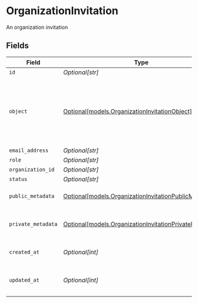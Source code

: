 # OrganizationInvitation

An organization invitation


## Fields

| Field                                                                                                        | Type                                                                                                         | Required                                                                                                     | Description                                                                                                  | Example                                                                                                      |
| ------------------------------------------------------------------------------------------------------------ | ------------------------------------------------------------------------------------------------------------ | ------------------------------------------------------------------------------------------------------------ | ------------------------------------------------------------------------------------------------------------ | ------------------------------------------------------------------------------------------------------------ |
| `id`                                                                                                         | *Optional[str]*                                                                                              | :heavy_minus_sign:                                                                                           | N/A                                                                                                          | inv_12345                                                                                                    |
| `object`                                                                                                     | [Optional[models.OrganizationInvitationObject]](../models/organizationinvitationobject.md)                   | :heavy_minus_sign:                                                                                           | String representing the object's type. Objects of the same type share the same value.<br/>                   | organization_invitation                                                                                      |
| `email_address`                                                                                              | *Optional[str]*                                                                                              | :heavy_minus_sign:                                                                                           | N/A                                                                                                          | user@example.com                                                                                             |
| `role`                                                                                                       | *Optional[str]*                                                                                              | :heavy_minus_sign:                                                                                           | N/A                                                                                                          | admin                                                                                                        |
| `organization_id`                                                                                            | *Optional[str]*                                                                                              | :heavy_minus_sign:                                                                                           | N/A                                                                                                          | org_12345                                                                                                    |
| `status`                                                                                                     | *Optional[str]*                                                                                              | :heavy_minus_sign:                                                                                           | N/A                                                                                                          | pending                                                                                                      |
| `public_metadata`                                                                                            | [Optional[models.OrganizationInvitationPublicMetadata]](../models/organizationinvitationpublicmetadata.md)   | :heavy_minus_sign:                                                                                           | N/A                                                                                                          | {<br/>"key": "value"<br/>}                                                                                   |
| `private_metadata`                                                                                           | [Optional[models.OrganizationInvitationPrivateMetadata]](../models/organizationinvitationprivatemetadata.md) | :heavy_minus_sign:                                                                                           | N/A                                                                                                          | {<br/>"private_key": "secret_value"<br/>}                                                                    |
| `created_at`                                                                                                 | *Optional[int]*                                                                                              | :heavy_minus_sign:                                                                                           | Unix timestamp of creation.                                                                                  | 1622547600                                                                                                   |
| `updated_at`                                                                                                 | *Optional[int]*                                                                                              | :heavy_minus_sign:                                                                                           | Unix timestamp of last update.                                                                               | 1622551200                                                                                                   |